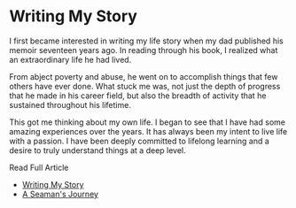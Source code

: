 # Writing My Story

I first became interested in writing my life story when my dad published his
memoir seventeen years ago. In reading through his book, I realized what an
extraordinary life he had lived.

From abject poverty and abuse, he went on to accomplish things that few others
have ever done. What stuck me was, not just the depth of progress that he made
in his career field, but also the breadth of activity that he sustained
throughout his lifetime.

This got me thinking about my own life. I began to see that I have had some
amazing experiences over the years. It has always been my intent to live life
with a passion. I have been deeply committed to lifelong learning and a desire
to truly understand things at a deep level.


Read Full Article

* [Writing My Story](https://seamansguide.com/book/journey/Preface.md)
* [A Seaman's Journey](https://seamansguide.com/book/journey)

